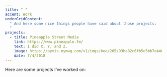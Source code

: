 ```yaml
---
title: " "
accent: Work
underGridContent:
  " And here some nice things people have said about those projects:
  "
projects:
  - title: Pineapple Street Media
    link: https://www.pineapple.fm/
    text: I did X, Y, and Z.
    image: https://pyxis.nymag.com/v1/imgs/bee/265/93ba82c6fb5e5bb7e446598ce4a86aad24-07-pineapple-feed.1x.rsocial.w1200.jpg
    date: 7/4/2018
---
```


Here are some projects I’ve worked on:
